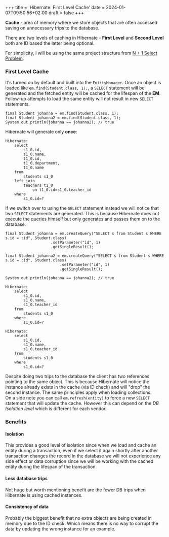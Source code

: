 +++
title = 'Hibernate: First Level Cache'
date = 2024-01-07T09:50:56+02:00
draft = false
+++

**Cache** - area of memory where we store objects that are often accessed saving on unnecessary trips to the database.

There are two levels of caching in Hibernate - **First Level** and **Second Level** both are ID based the
latter being optional.

For simplicity, I will be using the same project structure from [N + 1 Select Problem](/content/posts/n+1/index.md).

### First Level Cache

It's turned on by default and built into the `EntityManager`. Once an object is loaded like `em.find(Student.class,
1);`, a `SELECT` statement will be generated and the fetched entity will be cached for the lifespan of the
**EM**. Follow-up attempts to load the same entity will not result in new `SELECT` statements.

```
final Student johanna = em.find(Student.class, 1);
final Student johanna2 = em.find(Student.class, 1);
System.out.println(johanna == johanna2); // true
```

Hibernate will generate only **once**:

```
Hibernate: 
    select
        s1_0.id,
        s1_0.name,
        t1_0.id,
        t1_0.department,
        t1_0.name 
    from
        students s1_0 
    left join
        teachers t1_0 
            on t1_0.id=s1_0.teacher_id 
    where
        s1_0.id=?
```

If we switch over to using the `SELECT` statement instead we will notice that two `SELECT` statements are
generated. This is because Hibernate does not execute the queries himself but only generates and passes them on to
the database.

```
final Student johanna = em.createQuery("SELECT s from Student s WHERE s.id = :id", Student.class)
                    .setParameter("id", 1)
                    .getSingleResult();
                    
final Student johanna2 = em.createQuery("SELECT s from Student s WHERE s.id = :id", Student.class)
                        .setParameter("id", 1)
                        .getSingleResult();
                        
System.out.println(johanna == johanna2); // true
```

```
Hibernate: 
    select
        s1_0.id,
        s1_0.name,
        s1_0.teacher_id 
    from
        students s1_0 
    where
        s1_0.id=?

Hibernate: 
    select
        s1_0.id,
        s1_0.name,
        s1_0.teacher_id 
    from
        students s1_0 
    where
        s1_0.id=?
```

Despite doing two trips to the database the client has two references pointing to the same object. This is because
Hibernate will notice the instance already exists in the cache (via ID check) and will "drop" the second instance.
The same principles apply when loading collections.  
On a side note you can call `em.refresh(entity)` to force a new `SELECT` statement that will update the cache. 
However this can depend on the *DB Isolation level* which is different for each vendor.

### Benefits

#### Isolation
This provides a good level of isolation since when we load and cache an entity during a 
transaction, even if we select it again shortly after another transaction changes the record in the database we will 
not experience any side effect or data corruption since we will be working with the cached entity during the lifespan of the transaction.

#### Less database trips
Not huge but worth mentioning benefit are the fewer DB trips when Hibernate is using cached instances.

#### Consistency of data

Probably the biggest benefit that no extra
objects are being created in memory due to the ID check. Which means there is no way to corrupt the data by updating 
the wrong instance for an example.